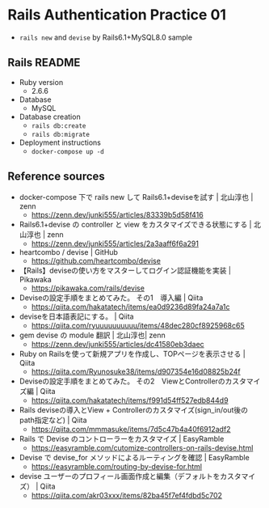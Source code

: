 # Rails Authentication Practice 01
- `rails new` and `devise` by Rails6.1+MySQL8.0 sample

## Rails README
- Ruby version
  - 2.6.6
- Database
  - MySQL
- Database creation
  - `rails db:create`
  - `rails db:migrate`
- Deployment instructions
  - `docker-compose up -d`

## Reference sources
- docker-compose 下で rails new して Rails6.1+deviseを試す | 北山淳也 | zenn
  - https://zenn.dev/junki555/articles/83339b5d58f416
- Rails6.1+devise の controller と view をカスタマイズできる状態にする | 北山淳也 | zenn
  - https://zenn.dev/junki555/articles/2a3aaff6f6a291
- heartcombo / devise | GitHub
  - https://github.com/heartcombo/devise
- 【Rails】deviseの使い方をマスターしてログイン認証機能を実装 | Pikawaka
  - https://pikawaka.com/rails/devise
- Deviseの設定手順をまとめてみた。 その1　導入編 | Qiita
  - https://qiita.com/hakatatech/items/ea0d9236d89fa24a7a1c
- deviseを日本語表記にする。 | Qiita
  - https://qiita.com/ryuuuuuuuuuu/items/48dec280cf8925968c65
- gem devise の module 翻訳 | 北山淳也| zenn
  - https://zenn.dev/junki555/articles/dc41580eb3daec
- Ruby on Railsを使って新規アプリを作成し、TOPページを表示させる | Qiita
  - https://qiita.com/Ryunosuke38/items/d907354e16d08825b24f
- Deviseの設定手順をまとめてみた。 その2　ViewとControllerのカスタマイズ編 | Qiita
  - https://qiita.com/hakatatech/items/f991d54ff527edb844d9
- Rails deviseの導入とView + Controllerのカスタマイズ(sign_in/out後のpath指定など) | Qiita
  - https://qiita.com/mmmasuke/items/7d5c47b4a40f6912adf2
- Rails で Devise のコントローラーをカスタマイズ | EasyRamble
  - https://easyramble.com/cutomize-controllers-on-rails-devise.html
- Devise で devise_for メソッドによるルーティングを確認 | EasyRamble
  - https://easyramble.com/routing-by-devise-for.html
- devise ユーザーのプロフィール画面作成と編集（デフォルトをカスタマイズ） | Qiita
  - https://qiita.com/akr03xxx/items/82ba45f7ef4fdbd5c702
